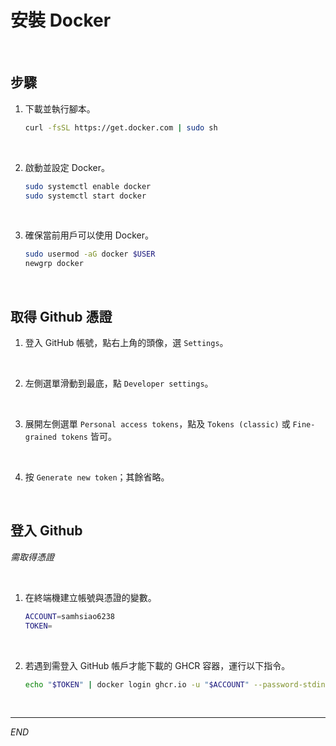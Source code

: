 # 安裝 Docker

<br>

## 步驟

1. 下載並執行腳本。

    ```bash
    curl -fsSL https://get.docker.com | sudo sh
    ```

<br>

2. 啟動並設定 Docker。

    ```bash
    sudo systemctl enable docker
    sudo systemctl start docker
    ```

<br>

3. 確保當前用戶可以使用 Docker。

    ```bash
    sudo usermod -aG docker $USER
    newgrp docker
    ```

<br>

## 取得 Github 憑證

1. 登入 GitHub 帳號，點右上角的頭像，選 `Settings`。

<br>

2. 左側選單滑動到最底，點 `Developer settings`。

<br>

3. 展開左側選單 `Personal access tokens`，點及 `Tokens (classic)` 或 `Fine-grained tokens` 皆可。

<br>

4. 按 `Generate new token`；其餘省略。

<br>

## 登入 Github

_需取得憑證_

<br>

1. 在終端機建立帳號與憑證的變數。

    ```bash
    ACCOUNT=samhsiao6238
    TOKEN=
    ```

<br>

2. 若遇到需登入 GitHub 帳戶才能下載的 GHCR 容器，運行以下指令。

    ```bash
    echo "$TOKEN" | docker login ghcr.io -u "$ACCOUNT" --password-stdin
    ```

<br>

___

_END_